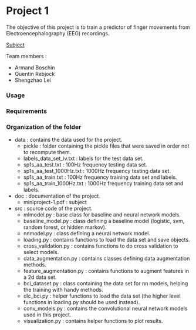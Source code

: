 # Project 1

The objective of this project is to train a predictor of finger movements from Electroencephalography
(EEG) recordings.

[Subject](https://github.com/SSappy/deep_learning_epfl/blob/master/project1/doc/miniproject-1.pdf)

Team members :
- Armand Boschin
- Quentin Rebjock
- Shengzhao Lei

### Usage

### Requirements

### Organization of the folder
* data : contains the data used for the project.
    * pickle : folder containing the pickle files that were saved in order not to recompute them.
    * labels_data_set_iv.txt : labels for the test data set.
    * sp1s_aa_test.txt : 100Hz frequency testing data set.
    * sp1s_aa_test_1000Hz.txt : 1000Hz frequency testing data set.
    * sp1s_aa_train.txt : 100Hz frequency training data set and labels.
    * sp1s_aa_train_1000Hz.txt : 1000Hz frequency training data set and labels.
* doc : documentation of the project.
    * miniproject-1.pdf : subject
* src : source code of the project.
    * mlmodel.py : base class for baseline and neural network models.
    * baseline_model.py : class defining a baseline model (logistic, svm, random forest, or hidden markov).
    * nnmodel.py : class defining a neural network model.
    * loading.py : contains functions to load the data set and save objects.
    * cross_validation.py : contains functions to do cross validation to select models.
    * data_augmentation.py : contains classes defining data augmentation methods.
    * feature_augmentation.py : contains functions to augment features in a 2d data set.
    * bci_dataset.py : class containing the data set for nn models, helping the training with handy methods.
    * dlc_bci.py : helper functions to load the data set (the higher level functions in loading.py should be used instead).
    * conv_models.py : contains the convolutional neural network models used in this project.
    * visualization.py : contains helper functions to plot results.